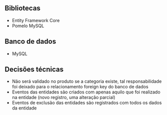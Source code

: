 
## Bibliotecas
- Entity Framework Core
- Pomelo MySQL

## Banco de dados
- MySQL

## Decisões técnicas
- Não será validado no produto se a categoria existe, tal responsabilidade foi deixado para o relacionamento foreign key do banco de dados
- Eventos das entidades são criados com apenas aquilo que foi realizado na entidade (novo registro, uma alteração parcial)
- Eventos de exclusão das entidades são registrados com todos os dados da entidade